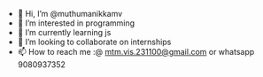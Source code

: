 - 👋 Hi, I’m @muthumanikkamv
- 👀 I’m interested in programming
- 🌱 I’m currently learning js
- 💞️ I’m looking to collaborate on internships
- 📫 How to reach me :@ mtm.vis.231100@gmail.com or whatsapp 9080937352

<!---
muthumanikkamv/muthumanikkamv is a ✨ special ✨ repository because its `README.md` (this file) appears on your GitHub profile.
You can click the Preview link to take a look at your changes.
--->
